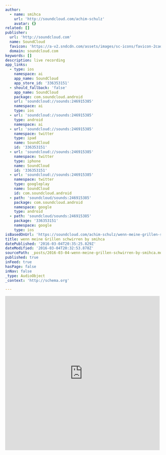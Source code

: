 ```yaml
---
author:
  - name: smihca
    url: 'http://soundcloud.com/achim-schulz'
    avatar: {}
related: []
publisher:
  url: 'http://soundcloud.com'
  name: SoundCloud
  favicon: 'https://a-v2.sndcdn.com/assets/images/sc-icons/favicon-2cadd14b.ico'
  domain: soundcloud.com
keywords: []
description: live recording
app_links:
  - type: ios
    namespace: ai
    app_name: SoundCloud
    app_store_id: '336353151'
  - should_fallback: 'false'
    app_name: SoundCloud
    package: com.soundcloud.android
    url: 'soundcloud://sounds:246915385'
    namespace: ai
    type: ios
  - url: 'soundcloud://sounds:246915385'
    type: android
    namespace: ai
  - url: 'soundcloud://sounds:246915385'
    namespace: twitter
    type: ipad
    name: SoundCloud
    id: '336353151'
  - url: 'soundcloud://sounds:246915385'
    namespace: twitter
    type: iphone
    name: SoundCloud
    id: '336353151'
  - url: 'soundcloud://sounds:246915385'
    namespace: twitter
    type: googleplay
    name: SoundCloud
    id: com.soundcloud.android
  - path: 'soundcloud/sounds:246915385'
    package: com.soundcloud.android
    namespace: google
    type: android
  - path: 'soundcloud/sounds:246915385'
    package: '336353151'
    namespace: google
    type: ios
isBasedOnUrl: 'https://soundcloud.com/achim-schulz/wenn-meine-grillen-schwirren'
title: wenn meine Grillen schwirren by smihca
datePublished: '2016-03-04T20:35:25.829Z'
dateModified: '2016-03-04T20:32:53.878Z'
sourcePath: _posts/2016-03-04-wenn-meine-grillen-schwirren-by-smihca.md
published: true
inFeed: true
hasPage: false
inNav: false
_type: AudioObject
_context: 'http://schema.org'

---
```

<iframe src="https://cdn.embedly.com/widgets/media.html?src=https%3A%2F%2Fw.soundcloud.com%2Fplayer%2F%3Fvisual%3Dtrue%26url%3Dhttp%253A%252F%252Fapi.soundcloud.com%252Ftracks%252F246915385%26show_artwork%3Dtrue&amp;url=https%3A%2F%2Fsoundcloud.com%2Fachim-schulz%2Fwenn-meine-grillen-schwirren&amp;image=http%3A%2F%2Fi1.sndcdn.com%2Fartworks-000147094374-mkcicg-t500x500.jpg&amp;key=b7d04c9b404c499eba89ee7072e1c4f7&amp;type=text%2Fhtml&amp;schema=soundcloud" width="500" height="500" scrolling="no" frameborder="0" allowfullscreen="allowfullscreen" style=""></iframe>